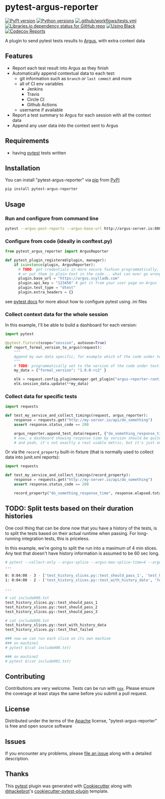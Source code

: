 # pytest-argus-reporter

[![PyPI version](https://img.shields.io/pypi/v/pytest-argus-reporter.svg?style=flat)](https://pypi.org/project/pytest-argus-reporter)
[![Python versions](https://img.shields.io/pypi/pyversions/pytest-argus-reporter.svg?style=flat)](https://pypi.org/project/pytest-argus-reporter)
[![.github/workflows/tests.yml](https://github.com/fruch/pytest-argus-reporter/workflows/.github/workflows/tests.yml/badge.svg)](https://github.com/fruch/pytest-argus-reporter/actions?query=branch%3Amaster)
[![Libraries.io dependency status for GitHub repo](https://img.shields.io/librariesio/github/fruch/pytest-argus-reporter.svg?style=flat)](https://libraries.io/github/fruch/pytest-argus-reporter)
[![Using Black](https://img.shields.io/badge/code%20style-black-000000.svg)](https://github.com/python/black)
[![Codecov Reports](https://codecov.io/gh/fruch/pytest-argus-reporter/branch/master/graph/badge.svg)](https://codecov.io/gh/fruch/pytest-argus-reporter)

A plugin to send pytest tests results to [Argus], with extra context data

## Features

* Report each test result into Argus as they finish
* Automatically append contextual data to each test:
  * git information such as `branch` or `last commit` and more
  * all of CI env variables
    * Jenkins
    * Travis
    * Circle CI
    * Github Actions
  * username if available
* Report a test summary to Argus for each session with all the context data
* Append any user data into the context sent to Argus

## Requirements

* having [pytest] tests written

## Installation

You can install "pytest-argus-reporter" via [pip] from [PyPI]

``` bash
pip install pytest-argus-reporter
```

## Usage

### Run and configure from command line

```bash
pytest --argus-post-reports --argus-base-url http://argus-server.io:8080 --argus-api-key 1234 --extra-headers '{"X-My-Header": "my-value"}'
```

### Configure from code (ideally in conftest.py)

```python
from pytest_argus_reporter import ArgusReporter

def pytest_plugin_registered(plugin, manager):
    if isinstance(plugin, ArgusReporter):
      # TODO: get credentials in more secure fashion programmatically, maybe AWS secrets or the likes
      # or put them in plain-text in the code... what can ever go wrong...
      plugin.base_url = "https://argus.scylladb.com"
      plugin.api_key = "123456" # get it from your user page on Argus
      plugin.test_type = "dtest"
      plugin.extra_headers = {}
```

see [pytest docs](https://docs.pytest.org/en/latest/customize.html)
for more about how to configure pytest using .ini files

### Collect context data for the whole session

In this example, I'll be able to build a dashboard for each version:

```python
import pytest

@pytest.fixture(scope="session", autouse=True)
def report_formal_version_to_argus(request):
    """
    Append my own data specific, for example which of the code under test is used
    """
    # TODO: programmatically set to the version of the code under test...
    my_data = {"formal_version": "1.0.0-rc2" }

    elk = request.config.pluginmanager.get_plugin("argus-reporter-runtime")
    elk.session_data.update(**my_data)
```

### Collect data for specific tests


```python
import requests

def test_my_service_and_collect_timings(request, argus_reporter):
    response = requests.get("http://my-server.io/api/do_something")
    assert response.status_code == 200

    argus_reporter.append_test_data(request, {"do_something_response_time": response.elapsed.total_seconds() })
    # now, a dashboard showing response time by version should be quite easy
    # and yeah, it's not exactly a real usable metric, but it's just one example...
```

Or via the `record_property` built-in fixture (that is normally used to collect data into junit.xml reports):

```python
import requests

def test_my_service_and_collect_timings(record_property):
    response = requests.get("http://my-server.io/api/do_something")
    assert response.status_code == 200

    record_property("do_something_response_time", response.elapsed.total_seconds())
```

## TODO: Split tests based on their duration histories

One cool thing that can be done now that you have a history of the tests,
is to split the tests based on their actual runtime when passing.
For long-running integration tests, this is priceless.

In this example, we're going to split the run into a maximum of 4 min slices.
Any test that doesn't have history information is assumed to be 60 sec long.

```bash
# pytest --collect-only --argus-splice --argus-max-splice-time=4 --argus-default-test-time=60
...

0: 0:04:00 - 3 - ['test_history_slices.py::test_should_pass_1', 'test_history_slices.py::test_should_pass_2', 'test_history_slices.py::test_should_pass_3']
1: 0:04:00 - 2 - ['test_history_slices.py::test_with_history_data', 'test_history_slices.py::test_that_failed']

...

# cat include000.txt
test_history_slices.py::test_should_pass_1
test_history_slices.py::test_should_pass_2
test_history_slices.py::test_should_pass_3

# cat include000.txt
test_history_slices.py::test_with_history_data
test_history_slices.py::test_that_failed

### now we can run each slice on its own machine
### on machine1
# pytest $(cat include000.txt)

### on machine2
# pytest $(cat include001.txt)
```

## Contributing

Contributions are very welcome. Tests can be run with [`nox`][nox]. Please ensure
the coverage at least stays the same before you submit a pull request.

## License

Distributed under the terms of the [Apache][Apache] license, "pytest-argus-reporter" is free and open source software

## Issues

If you encounter any problems, please [file an issue] along with a detailed description.

## Thanks

This [pytest] plugin was generated with [Cookiecutter] along with [@hackebrot]'s [cookiecutter-pytest-plugin] template.

[Argus]: https://github.com/scylladb/argus
[Cookiecutter]: https://github.com/audreyr/cookiecutter
[@hackebrot]: https://github.com/hackebrot
[Apache]: https://opensource.org/license/apache-2-0
[cookiecutter-pytest-plugin]: https://github.com/pytest-dev/cookiecutter-pytest-plugin
[file an issue]: https://github.com/scylladb/argus/issues
[pytest]: https://github.com/pytest-dev/pytest
[nox]: https://nox.thea.codes/
[pip]: https://pypi.org/project/pip/
[PyPI]: https://pypi.org/project
